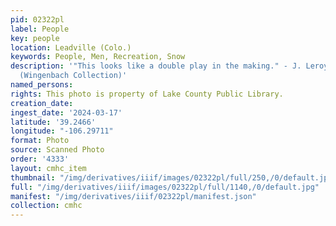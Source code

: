 ```yaml
---
pid: 02322pl
label: People
key: people
location: Leadville (Colo.)
keywords: People, Men, Recreation, Snow
description: '"This looks like a double play in the making." - J. Leroy Wingenbach
  (Wingenbach Collection)'
named_persons: 
rights: This photo is property of Lake County Public Library.
creation_date: 
ingest_date: '2024-03-17'
latitude: '39.2466'
longitude: "-106.29711"
format: Photo
source: Scanned Photo
order: '4333'
layout: cmhc_item
thumbnail: "/img/derivatives/iiif/images/02322pl/full/250,/0/default.jpg"
full: "/img/derivatives/iiif/images/02322pl/full/1140,/0/default.jpg"
manifest: "/img/derivatives/iiif/02322pl/manifest.json"
collection: cmhc
---
```

